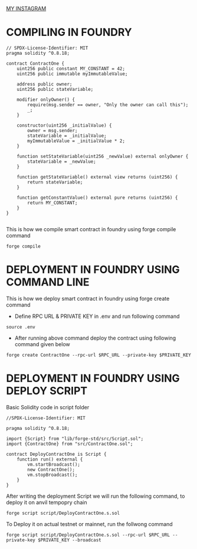[MY INSTAGRAM](https://www.instagram.com/WASIFF_125/)
# COMPILING IN FOUNDRY

```solidity
// SPDX-License-Identifier: MIT
pragma solidity ^0.8.18;

contract ContractOne {
    uint256 public constant MY_CONSTANT = 42;
    uint256 public immutable myImmutableValue;
    
    address public owner;
    uint256 public stateVariable;

    modifier onlyOwner() {
        require(msg.sender == owner, "Only the owner can call this");
        _;
    }

    constructor(uint256 _initialValue) {
        owner = msg.sender;
        stateVariable = _initialValue;
        myImmutableValue = _initialValue * 2;
    }

    function setStateVariable(uint256 _newValue) external onlyOwner {
        stateVariable = _newValue;
    }

    function getStateVariable() external view returns (uint256) {
        return stateVariable;
    }

    function getConstantValue() external pure returns (uint256) {
        return MY_CONSTANT;
    }
}


```
This is how we compile smart contract in foundry using forge compile command
```
forge compile
```

# DEPLOYMENT IN FOUNDRY USING COMMAND LINE
This is how we deploy smart contract in foundry using forge create command
  - Define RPC URL & PRIVATE KEY in .env and run following command
```
source .env
```
  - After running above command deploy the contract using following command given below
```
forge create ContractOne --rpc-url $RPC_URL --private-key $PRIVATE_KEY
```

# DEPLOYMENT IN FOUNDRY USING DEPLOY SCRIPT
Basic Solidity code in script folder
```solidity
//SPDX-License-Identifier: MIT

pragma solidity ^0.8.18;

import {Script} from "lib/forge-std/src/Script.sol";
import {ContractOne} from "src/ContractOne.sol";

contract DeployContractOne is Script {
    function run() external {
        vm.startBroadcast();
        new ContractOne();
        vm.stopBroadcast();
    }
}

```
After writing the deployment Script we will run the following command, to deploy it on anvil tempopry chain
```
forge script script/DeployContractOne.s.sol
```
To Deploy it on actual testnet or mainnet, run the follwong command
```
forge script script/DeployContractOne.s.sol --rpc-url $RPC_URL --private-key $PRIVATE_KEY --broadcast
```



